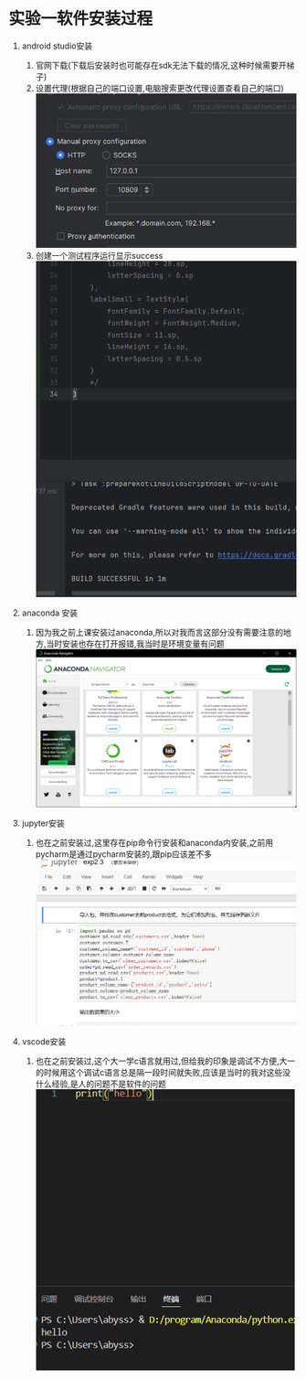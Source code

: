 # 实验一软件安装过程

1. android studio安装
   1. 官网下载(下载后安装时也可能存在sdk无法下载的情况,这种时候需要开梯子)
   2. 设置代理(根据自己的端口设置,电脑搜索更改代理设置查看自己的端口)
   ![代理设置](proxy.png)
   3. 创建一个测试程序运行显示success
   ![测试程序](androidrun.png)

2. anaconda 安装
   1. 因为我之前上课安装过anaconda,所以对我而言这部分没有需要注意的地方,当时安装也存在打开报错,我当时是环境变量有问题
   ![anaconda](anaconda.png)
3. jupyter安装
   1. 也在之前安装过,这里存在pip命令行安装和anaconda内安装,之前用pycharm是通过pycharm安装的,跟pip应该差不多
   ![jupyter](jupyter.png)
4. vscode安装
   1. 也在之前安装过,这个大一学c语言就用过,但给我的印象是调试不方便,大一的时候用这个调试c语言总是隔一段时间就失败,应该是当时的我对这些没什么经验,是人的问题不是软件的问题
   ![vscode](vscode.png)